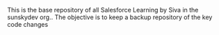 

This is the base repository of all Salesforce Learning by Siva in the sunskydev org.. 
The objective is to keep a backup repository of the key code changes
 
